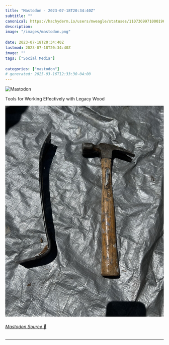 ```yaml
---
title: "Mastodon - 2023-07-18T20:34:40Z"
subtitle: ""
canonical: https://hachyderm.io/users/mweagle/statuses/110736997100019659
description:
image: "/images/mastodon.png"

date: 2023-07-18T20:34:40Z
lastmod: 2023-07-18T20:34:40Z
image: ""
tags: ["Social Media"]

categories: ["mastodon"]
# generated: 2025-03-16T12:33:30-04:00
---
```

![Mastodon](/images/mastodon.png)

<p>Tools for Working Effectively with Legacy Wood</p>

![](7c6e85f19da713b8.jpeg)

###### [Mastodon Source 🐘](https://hachyderm.io/@mweagle/110736997100019659)

___

